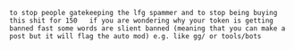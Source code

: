 ```to stop people gatekeeping the lfg spammer and to stop being buying this shit for 150   if you are wondering why your token is getting banned fast some words are slient banned (meaning that you can make a post but it will flag the auto mod) e.g. like gg/ or tools/bots ```
